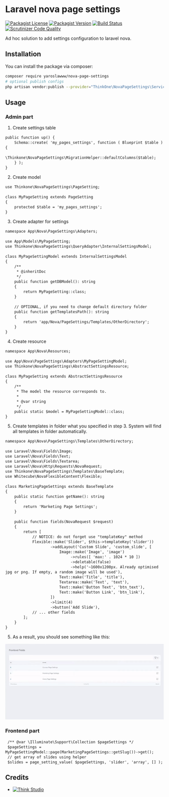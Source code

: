 # Laravel nova page settings

[![Packagist License](https://img.shields.io/packagist/l/yaroslawww/nova-page-settings?color=%234dc71f)](https://github.com/yaroslawww/nova-page-settings/blob/master/LICENSE.md)
[![Packagist Version](https://img.shields.io/packagist/v/yaroslawww/nova-page-settings)](https://packagist.org/packages/yaroslawww/nova-page-settings)
[![Build Status](https://scrutinizer-ci.com/g/yaroslawww/nova-page-settings/badges/build.png?b=master)](https://scrutinizer-ci.com/g/yaroslawww/nova-page-settings/build-status/master)
[![Scrutinizer Code Quality](https://scrutinizer-ci.com/g/yaroslawww/nova-page-settings/badges/quality-score.png?b=master)](https://scrutinizer-ci.com/g/yaroslawww/nova-page-settings/?branch=master)

Ad hoc solution to add settings configuration to laravel nova.

## Installation

You can install the package via composer:

```bash
composer require yaroslawww/nova-page-settings
# optional publish configs
php artisan vendor:publish --provider="ThinkOne\NovaPageSettings\ServiceProvider" --tag="config"
```

## Usage

### Admin part

1. Create settings table

```injectablephp
public function up() {
    Schema::create( 'my_pages_settings', function ( Blueprint $table ) {
        \Thinkone\NovaPageSettings\MigrationHelper::defaultColumns($table);
    } );
}
```

2. Create model

```injectablephp
use Thinkone\NovaPageSettings\PageSetting;

class MyPageSetting extends PageSetting
{
    protected $table = 'my_pages_settings';
}
```

3. Create adapter for settings

```injectablephp
namespace App\Nova\PageSettings\Adapters;

use App\Models\MyPageSetting;
use Thinkone\NovaPageSettings\QueryAdapter\InternalSettingsModel;

class MyPageSettingModel extends InternalSettingsModel
{
    /**
     * @inheritDoc
     */
    public function getDBModel(): string
    {
        return MyPageSetting::class;
    }

    // OPTIONAL, if you need to change default directory folder
    public function getTemplatesPath(): string
    {
        return 'app/Nova/PageSettings/Templates/OtherDirectory';
    }
}
```

4. Create resource

```injectablephp
namespace App\Nova\Resources;

use App\Nova\PageSettings\Adapters\MyPageSettingModel;
use Thinkone\NovaPageSettings\AbstractSettingsResource;

class MyPageSetting extends AbstractSettingsResource
{
    /**
     * The model the resource corresponds to.
     *
     * @var string
     */
    public static $model = MyPageSettingModel::class;
}
```

5. Create templates in folder what you specified in step 3. System will find all templates in folder automatically.

```injectablephp
namespace App\Nova\PageSettings\Templates\OtherDirectory;

use Laravel\Nova\Fields\Image;
use Laravel\Nova\Fields\Text;
use Laravel\Nova\Fields\Textarea;
use Laravel\Nova\Http\Requests\NovaRequest;
use Thinkone\NovaPageSettings\Templates\BaseTemplate;
use Whitecube\NovaFlexibleContent\Flexible;

class MarketingPageSettings extends BaseTemplate
{
    public static function getName(): string
    {
        return 'Marketing Page Settings';
    }

    public function fields(NovaRequest $request)
    {
        return [
            // NOTICE: do not forget use "templateKey" method
            Flexible::make('Slider', $this->templateKey('slider'))
                    ->addLayout('Custom Slide', 'custom_slide', [
                        Image::make('Image', 'image')
                             ->rules([ 'max:' . 1024 * 10 ])
                             ->deletable(false)
                             ->help('~1600x1200px. Already optimised jpg or png. If empty, a random image will be used'),
                        Text::make('Title', 'title'),
                        Textarea::make('Text', 'text'),
                        Text::make('Button Text', 'btn_text'),
                        Text::make('Button Link', 'btn_link'),
                    ])
                    ->limit(4)
                    ->button('Add Slide'),
            // ... other fields
        ];
    }
}
```

5. As a result, you should see something like this:

![](docs/assets/settings-example.gif)

### Frontend part

```injectablephp
 /** @var \Illuminate\Support\Collection $pageSettings */
 $pageSettings =  MyPageSettingModel::page(MarketingPageSettings::getSlug())->get();
 // get array of slides using helper
 $slides = page_setting_value( $pageSettings, 'slider', 'array', [] );
```

## Credits

- [![Think Studio](https://yaroslawww.github.io/images/sponsors/packages/logo-think-studio.png)](https://think.studio/)
